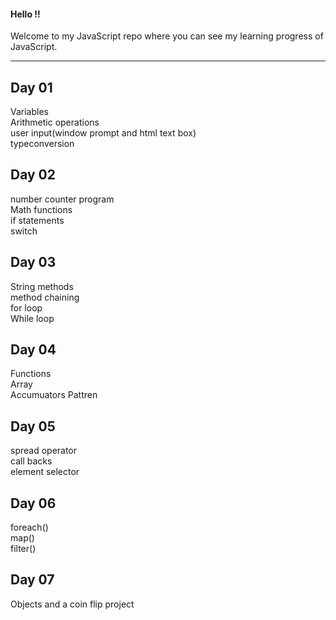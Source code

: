 <h4>Hello !!</h4>
Welcome to my JavaScript repo where you can see my learning progress of JavaScript.
<hr>
<h2>Day 01</h2>
Variables<br>
Arithmetic operations<br>
user input(window prompt and html text box)<br>
typeconversion<br>
<h2>Day 02</h2>
number counter program<br>
Math functions<br>
if statements<br>
switch<br>
<h2>Day 03</h2>
String methods<br>
method chaining<br>
for loop<br>
While loop<br>
<h2>Day 04</h2>
Functions<br>
Array<br>
Accumuators Pattren<br>
<h2>Day 05</h2>
spread operator<br>call backs<br>element selector<br>
<h2>Day 06</h2>
foreach()<br>map()<br>filter()<br>
<h2>Day 07</h2>
Objects and a coin flip project
